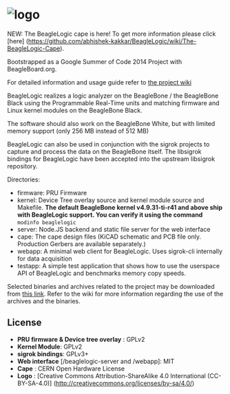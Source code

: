 ![logo](logo.png)
===========

NEW: The BeagleLogic cape is here! To get more information please click [here]
(https://github.com/abhishek-kakkar/BeagleLogic/wiki/The-BeagleLogic-Cape).

Bootstrapped as a Google Summer of Code 2014 Project with BeagleBoard.org.

For detailed information and usage guide refer to
[the project wiki](https://github.com/abhishek-kakkar/BeagleLogic/wiki)

BeagleLogic realizes a logic analyzer on the BeagleBone / the BeagleBone Black using
the Programmable Real-Time units and matching firmware and Linux kernel modules on the
BeagleBone Black.

The software should also work on the BeagleBone White, but with limited memory support
(only 256 MB instead of 512 MB)

BeagleLogic can also be used in conjunction with the sigrok projects to capture and process
the data on the BeagleBone itself. The libsigrok bindings for BeagleLogic have been accepted
into the upstream libsigrok repository.

Directories:

* firmware: PRU Firmware
* kernel: Device Tree overlay source and kernel module source and Makefile.
**The default BeagleBone kernel v4.9.31-ti-r41 and above ship with BeagleLogic support.
You can verify it using the command** ```modinfo beaglelogic```
* server: Node.JS backend and static file server for the web interface
* cape: The cape design files (KiCAD schematic and PCB file only. Production Gerbers are available separately.)
* webapp: A minimal web client for BeagleLogic. Uses sigrok-cli internally for data
acquisition
* testapp: A simple test application that shows how to use the userspace API of BeagleLogic
and benchmarks memory copy speeds.
 
Selected binaries and archives related to the project may be downloaded from
[this link](http://goo.gl/770FTZ). Refer to the wiki for more information 
regarding the use of the archives and the binaries.

License
--------

 * **PRU firmware & Device tree overlay** : GPLv2
 * **Kernel Module**: GPLv2
 * **sigrok bindings**: GPLv3+
 * **Web interface** [/beaglelogic-server and /webapp]: MIT
 * **Cape** : CERN Open Hardware License
 * **Logo** : [Creative Commons Attribution-ShareAlike 4.0 International (CC-BY-SA-4.0)]
(http://creativecommons.org/licenses/by-sa/4.0/)


